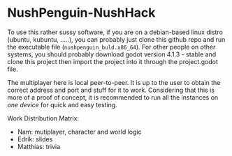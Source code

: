 # NushPenguin-NushHack
To use this rather sussy software, if you are on a debian-based linux distro (ubuntu, kubuntu, .....), you can probably just clone this github repo and run the executable file (`nushpenguin_buld.x86_64`).
For other people on other systems, you should probably download godot version 4.1.3 - stable and clone this project then import the project into it through the project.godot file.

The multiplayer here is local peer-to-peer. It is up to the user to obtain the correct address and port and stuff for it to work. Considering that this is more of a proof of concept, it is recommended to run all the instances on *one device* for quick and easy testing.

Work Distribution Matrix:
- Nam: mutiplayer, character and world logic
- Edrik: slides
- Matthias: trivia
